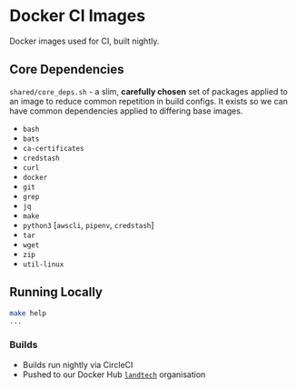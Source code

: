 # Docker CI Images

Docker images used for CI, built nightly.

## Core Dependencies

`shared/core_deps.sh` - a slim, **carefully chosen** set of packages applied to an image to reduce common repetition in build configs. It exists so we can have common dependencies applied to differing base images.

- `bash`
- `bats`
- `ca-certificates`
- `credstash`
- `curl`
- `docker`
- `git`
- `grep`
- `jq`
- `make`
- `python3` [`awscli`, `pipenv`, `credstash`]
- `tar`
- `wget`
- `zip`
- `util-linux`

## Running Locally

```bash
make help
...
```

### Builds

- Builds run nightly via CircleCI
- Pushed to our Docker Hub [`landtech`](https://hub.docker.com/u/landtech) organisation
